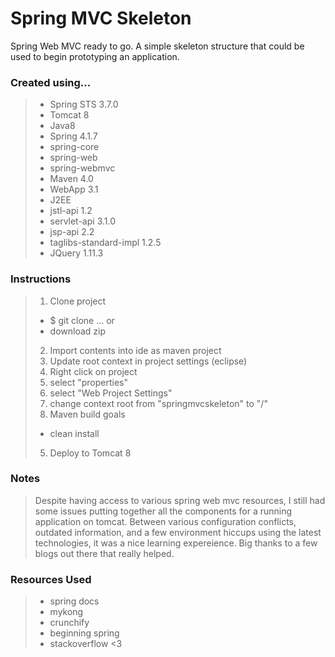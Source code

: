 # Spring MVC Skeleton
Spring Web MVC ready to go. A simple skeleton structure that could be used to begin prototyping an application.  

### Created using...
>  - Spring STS 3.7.0
>  - Tomcat 8
>  - Java8
>  - Spring 4.1.7
>   - spring-core
>   - spring-web
>   - spring-webmvc
>  - Maven 4.0
>  - WebApp 3.1
>  - J2EE
>   - jstl-api 1.2
>   - servlet-api 3.1.0
>   - jsp-api 2.2
>   - taglibs-standard-impl 1.2.5
>  - JQuery 1.11.3

### Instructions
> 1. Clone project
>   * $ git clone ... or
>   * download zip          
> 2. Import contents into ide as maven project
> 3. Update root context in project settings (eclipse)
>   3. Right click on project
>   3. select "properties"
>   3. select "Web Project Settings"
>   3. change context root from "springmvcskeleton" to "/"
> 4. Maven build goals
>   * clean install
> 5. Deploy to Tomcat 8

### Notes 
> Despite having access to various spring web mvc resources, I still had some
issues putting together all the components for a running application on tomcat.
Between various configuration conflicts, outdated information, and a few
environment hiccups using the latest technologies, it was a nice learning
expereience. Big thanks to a few blogs out there that really helped.  

### Resources Used
> + spring docs
> + mykong
> + crunchify
> + beginning spring
> + stackoverflow <3
